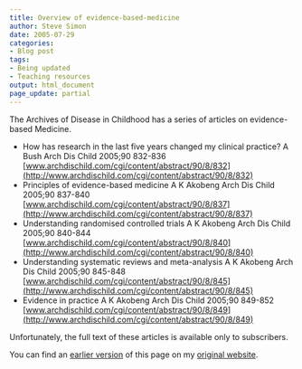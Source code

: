 ```yaml
---
title: Overview of evidence-based-medicine
author: Steve Simon
date: 2005-07-29
categories:
- Blog post
tags:
- Being updated
- Teaching resources
output: html_document
page_update: partial
---
```

The Archives of Disease in Childhood has a series of articles on
evidence-based Medicine.

- How has research in the last five years changed my clinical
practice? A Bush Arch Dis Child 2005;90 832-836
[www.archdischild.com/cgi/content/abstract/90/8/832](http://www.archdischild.com/cgi/content/abstract/90/8/832)
- Principles of evidence-based medicine A K Akobeng Arch Dis Child
2005;90 837-840
[www.archdischild.com/cgi/content/abstract/90/8/837](http://www.archdischild.com/cgi/content/abstract/90/8/837)
- Understanding randomised controlled trials A K Akobeng Arch Dis
Child 2005;90 840-844
[www.archdischild.com/cgi/content/abstract/90/8/840](http://www.archdischild.com/cgi/content/abstract/90/8/840)
- Understanding systematic reviews and meta-analysis A K Akobeng Arch
Dis Child 2005;90 845-848
[www.archdischild.com/cgi/content/abstract/90/8/845](http://www.archdischild.com/cgi/content/abstract/90/8/845)
- Evidence in practice A K Akobeng Arch Dis Child 2005;90 849-852
[www.archdischild.com/cgi/content/abstract/90/8/849](http://www.archdischild.com/cgi/content/abstract/90/8/849)

Unfortunately, the full text of these articles is available only to
subscribers.

You can find an [earlier version][sim1] of this page on my [original website][sim2].


[sim1]: http://www.pmean.com/05/EvidenceBasedMedicine.html
[sim2]: http://www.pmean.com/original_site.html
